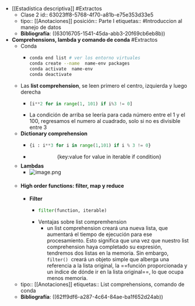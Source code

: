 - [[Estadística descriptiva]] #Extractos
	- Clase 2
	  id:: 63023ff8-5768-4f70-a81b-e75e353d33e5
	- tipo:: [[Anotaciones]]
	  posición:: Parte I
	  etiquetas:: #Introduccion al manejo de datos
	- **Bibliografía**: ((63016705-1541-45da-abb3-20f69cb6eb8b))
- **Comprehensions, lambda y comando de conda** #Extractos
	- Conda
		- ```bash
		  conda end list # ver los entorno virtuales
		  conda create --name  name-env packages
		  conda activate  name-env
		  conda deactivate
		  ```
	- Las **list comprehension**, se leen primero el centro, izquierda y luego derecha
		- ```python
		  [i**2 for in range(1, 101) if i%3 != 0]
		  ```
		- La condición de arriba se leería para cada número entre el 1 y el 100, regresamos el numero al cuadrado, solo si no es divisible entre 3
	- **Dictionary comprehension**
		- ```python
		  {i : i**3 for i in range(1,101) if i % 3 != 0} 
		  ```
		- $$\text{\{key:value for value in iterable if condition}\}$$
	- **Lambdas**
		- ![image.png](../assets/image_1661113404138_0.png)
	- #### High order functions: filter, map y reduce
		- **Filter**
			- ```python
			  filter(function, iterable)
			  ```
			- Ventajas sobre list compremhension
				- un list comprehension creará una nueva lista, que aumentará el tiempo de ejecución para ese procesamiento. Esto significa que una vez que nuestro list comprehension haya completado su expresión, tendremos dos listas en la memoria. Sin embargo,  `filter()`  creará un objeto simple que alberga una referencia a la lista original, la ==función proporcionada y un índice de dónde ir en la lista original==, lo que ocupa menos memoria.
	- tipo:: [[Anotaciones]]
	  etiquetas:: List comprehensions, comando de conda
	- **Bibliografía**: ((62ff9df6-a287-4c64-84ae-ba1f652d24ab))